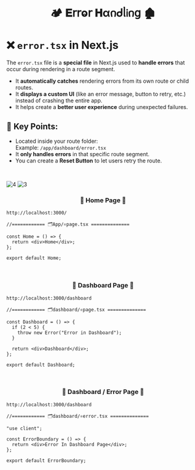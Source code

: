<h1  align="center" > 🏕️ 𝐄𝗋𝗋ⱺ𝗋 𝐇α𐓣ᑯᥣ𝗂𐓣𝗀 🏚️</h1>

# ❌ `error.tsx` in Next.js

The `error.tsx` file is a **special file** in Next.js used to **handle errors** that occur during rendering in a route segment.

- It **automatically catches** rendering errors from its own route or child routes.
- It **displays a custom UI** (like an error message, button to retry, etc.) instead of crashing the entire app.
- It helps create a **better user experience** during unexpected failures.

## 📌 Key Points:

- Located inside your route folder:  
  Example: `/app/dashboard/error.tsx`
- It **only handles errors** in that specific route segment.
- You can create a **Reset Button** to let users retry the route.

</br>

![4](https://github.com/user-attachments/assets/018045a6-966d-4da9-8af0-89c83b6f78af)
![3](https://github.com/user-attachments/assets/80b89b1c-38e5-43f0-bd9f-60d02c4de350)

<h3 align="center" > 🐇 Home Page  🦚</h3>

```dash
http://localhost:3000/
```

```TSX
//============ 🗂️App/⚛️page.tsx ============== 

const Home = () => {
  return <div>Home</div>;
};

export default Home;

```

</br>

<h3 align="center" > 🐇 Dashboard Page  🦚</h3>

```dash
http://localhost:3000/dashboard    
```

```TSX
//============ 🗂️dashboard/⚛️page.tsx ============== 

const Dashboard = () => {
  if (2 < 5) {
    throw new Error("Error in Dashboard");
  }

  return <div>Dashboard</div>;
};

export default Dashboard;

```

</br>

<h3 align="center" > 🐇 Dashboard / Error Page  🦚</h3>

```dash
http://localhost:3000/dashboard    
```

```TSX
//============ 🗂️dashboard/⚛️error.tsx ============== 

"use client";

const ErrorBoundary = () => {
  return <div>Error In Dashboard Page</div>;
};

export default ErrorBoundary;

```
